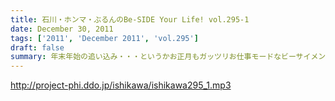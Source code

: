 ```yaml
---
title: 石川・ホンマ・ぶるんのBe-SIDE Your Life! vol.295-1
date: December 30, 2011
tags: ['2011', 'December 2011', 'vol.295']
draft: false
summary: 年末年始の追い込み・・・というかお正月もガッツリお仕事モードなビーサイメンバー！！！まぁ、楽しいお正月を過ごす人がいるってことは、その裏で働いている人もいるわな・・・っつーことで、今年ラストの配信です。NAMAE
---
```


http://project-phi.ddo.jp/ishikawa/ishikawa295_1.mp3